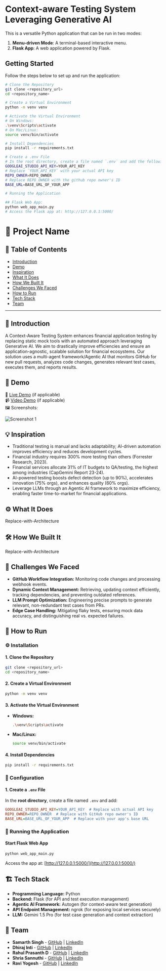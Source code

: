 # Context-aware Testing System Leveraging Generative AI

This is a versatile Python application that can be run in two modes:
1. **Menu-driven Mode**: A terminal-based interactive menu.
2. **Flask App**: A web application powered by Flask.

## Getting Started

Follow the steps below to set up and run the application:

```bash
# Clone the Repository
git clone <repository_url>
cd <repository_name>

# Create a Virtual Environment
python -m venv venv

# Activate the Virtual Environment
# On Windows:
.\venv\Scripts\activate
# On Mac/Linux:
source venv/bin/activate

# Install Dependencies
pip install -r requirements.txt

# Create a .env File
# In the root directory, create a file named `.env` and add the following:
GOOGLEAI_STUDIO_API_KEY=YOUR_API_KEY
# Replace `YOUR_API_KEY` with your actual API key
REPO_OWNER=REPO_OWNER
# Replace REPO_OWNER with the github repo owner's ID
BASE_URL=BASE_URL_OF_YOUR_APP

# Running the Application

## Flask Web App:
python web_app_main.py
# Access the Flask app at: http://127.0.0.1:5000/
```


# 🚀 Project Name

## 📌 Table of Contents
- [Introduction](#introduction)
- [Demo](#demo)
- [Inspiration](#inspiration)
- [What It Does](#what-it-does)
- [How We Built It](#how-we-built-it)
- [Challenges We Faced](#challenges-we-faced)
- [How to Run](#how-to-run)
- [Tech Stack](#tech-stack)
- [Team](#team)

---

## 🎯 Introduction
A Context-Aware Testing System enhances financial application testing by replacing static mock tools with an automated approach leveraging Generative AI. We aim to drastically improve efficiencies and ensure an application-agnostic, scalable solution for financial ecosystems. Our solution uses a multi-agent framework/Agentic AI that monitors GitHub for new pull requests, analyzes code changes, generates relevant test cases, executes them, and reports results. 

## 🎥 Demo
🔗 [Live Demo](#) (if applicable)  
📹 [Video Demo](#) (if applicable)  
🖼️ Screenshots:

![Screenshot 1](link-to-image)

## 💡 Inspiration
- Traditional testing is manual and lacks adaptability; AI-driven automation improves efficiency and reduces development cycles.
- Financial industry requires 300% more testing than others (Forrester Research, 2023).
- Financial services allocate 31% of IT budgets to QA/testing, the highest among industries (CapGemini Report 23-24).
- AI-powered testing boosts defect detection (up to 90%), accelerates innovation (75% orgs), and enhances quality (60% orgs).
- Leverage LLMs through an Agentic AI framework to maximize efficiency, enabling faster time-to-market for financial applications.


## ⚙️ What It Does
Replace-with-Architecture

## 🛠️ How We Built It
Replace-with-Architecture

## 🚧 Challenges We Faced
- **GitHub Workflow Integration:** Monitoring code changes and processing webhook events.
- **Dynamic Context Management:** Retrieving, updating context efficiently, tracking dependencies, and preventing outdated references.
- **LLM Prompt Optimization:** Engineering precise prompts to generate relevant, non-redundant test cases from PRs.
- **Edge Case Handling:** Mitigating flaky tests, ensuring mock data accuracy, and distinguishing real vs. expected failures.


## 🏃 How to Run
### ⚙️ Installation  

#### **1. Clone the Repository**  
```bash
git clone <repository_url>
cd <repository_name>
```  

#### **2. Create a Virtual Environment**  
```bash
python -m venv venv
```  

#### **3. Activate the Virtual Environment**  
- **Windows:**  
  ```bash
  .\venv\Scripts\activate
  ```  
- **Mac/Linux:**  
  ```bash
  source venv/bin/activate
  ```  

#### **4. Install Dependencies**  
```bash
pip install -r requirements.txt
```  



### 🔧 Configuration  

#### **1. Create a `.env` File**  
In the **root directory**, create a file named `.env` and add:  
```ini
GOOGLEAI_STUDIO_API_KEY=YOUR_API_KEY  # Replace with actual API key  
REPO_OWNER=REPO_OWNER  # Replace with GitHub repo owner's ID  
BASE_URL=BASE_URL_OF_YOUR_APP  # Replace with your app's base URL  
```  



### 🚀 Running the Application  

#### **Start Flask Web App**  
```bash
python web_app_main.py
```  
Access the app at: [http://127.0.0.1:5000/](http://127.0.0.1:5000/)  



## 🏗️ Tech Stack
- **Programming Language:** Python
- **Backend:** Flask (for API and test execution management)
- **Agentic AI Framework:** Autogen (for context-aware test generation)
- **API Endpoint Management:** ngrok (for exposing local services securely)
- **LLM:** Gemini 1.5 Pro (for test case generation and context extraction)


## 👥 Team
- **Samarth Singh** - [GitHub](https://github.com/samarth1301) | [LinkedIn](https://www.linkedin.com/in/samarth-singh-a22247181/)
- **Dhiraj Inti** - [GitHub](https://github.com/dhiraj-inti) | [LinkedIn](https://www.linkedin.com/in/dhiraj-inti/)
- **Rahul Prasanth D** - [GitHub](https://github.com/rahulprasanth487) | [LinkedIn](https://www.linkedin.com/in/rahul-prasanth-d-7384ba1b9/)
- **Shria Sannuthi** - [GitHub](https://github.com/shriasannuthi) | [LinkedIn](https://www.linkedin.com/in/shria-sannuthi-4993ba208/)
- **Ravi Yogesh** - [GitHub](https://github.com/ravyogesh) | [LinkedIn](https://www.linkedin.com/in/raviyogesh/)
